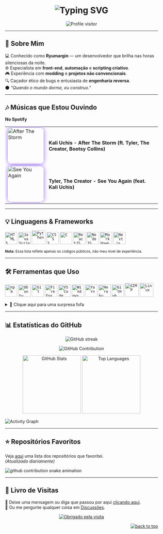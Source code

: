 <h1 align="center">
  <img src="https://readme-typing-svg.demolab.com?font=Orbitron&size=36&pause=1000&color=A073FF&center=true&vCenter=true&width=900&lines=Ryumargin+%7C+Full+Stack+Developer;Automação+%26+Scripting+Criativo;Dominando+o+Código+nas+Sombras" alt="Typing SVG" />
</h1>

<div align="center">
  <img src="https://komarev.com/ghpvc/?username=Ryumargin&label=Visualizações+do+Perfil&color=A073FF&style=for-the-badge" alt="Profile visitor" />
</div>

---

## 🧠 Sobre Mim
💻 Conhecido como **Ryumargin** — um desenvolvedor que brilha nas horas silenciosas da noite.  
⚙️ Especialista em **front-end**, **automação** e **scripting criativo**.  
🎮 Experiência com **modding** e **projetos não convencionais**.  
🔍 Caçador ético de bugs e entusiasta de **engenharia reversa**.  
🌑 *"Quando o mundo dorme, eu construo."*  

---

## 🎶 Músicas que Estou Ouvindo
**No Spotify**  

<table>
<tr>
<td>
<a href="https://open.spotify.com/track/2gZUPNdnz5Y45eiGxpHGSc">
  <img src="https://i.scdn.co/image/ab67616d0000b27390b4e1905b1fc48c537ec053" width="120" style="border-radius: 15px; box-shadow: 0 0 15px #A073FF;" alt="After The Storm">
</a>
</td>
<td>
<b style="font-size:16px;">Kali Uchis - After The Storm (ft. Tyler, The Creator, Bootsy Collins)</b>
</td>
</tr>

<tr>
<td>
<a href="https://open.spotify.com/track/0CAfXk7DXMnon4gLudAp7J">
  <img src="https://cdn-images.dzcdn.net/images/cover/a7a16b8f63b1ec0e9fbd327619966737/500x500-000000-80-0-0.jpg" width="120" style="border-radius: 15px; box-shadow: 0 0 15px #A073FF;" alt="See You Again">
</a>
</td>
<td>
<b style="font-size:16px;">Tyler, The Creator - See You Again (feat. Kali Uchis)</b>
</td>
</tr>
</table>

---

## 💡 Linguagens & Frameworks
<code><img title="HTML 5" width="40" src="https://cdn.jsdelivr.net/gh/devicons/devicon/icons/html5/html5-original.svg" /></code>
<code><img title="JavaScript" width="40" src="https://cdn.jsdelivr.net/gh/devicons/devicon/icons/javascript/javascript-original.svg" /></code>
<code><img title="Python" width="45" src="https://cdn.jsdelivr.net/gh/devicons/devicon/icons/python/python-original.svg" /></code>
<code><img title="CSS 3" width="40" src="https://cdn.jsdelivr.net/gh/devicons/devicon/icons/css3/css3-original.svg" /></code>
<code><img title="C" width="40" src="https://cdn.jsdelivr.net/gh/devicons/devicon/icons/c/c-original.svg" /></code>
<code><img title="ReactJS" width="40" src="https://cdn.jsdelivr.net/gh/devicons/devicon/icons/react/react-original.svg" /></code>
<code><img title="NodeJS" width="40" src="https://cdn.jsdelivr.net/gh/devicons/devicon/icons/nodejs/nodejs-original.svg" /></code>
<code><img title="Markdown" width="40" src="https://cdn.jsdelivr.net/gh/devicons/devicon/icons/markdown/markdown-original.svg" /></code>
<code><img title="Next.js" width="40" src="https://cdn.jsdelivr.net/gh/devicons/devicon/icons/nextjs/nextjs-original.svg" /></code>  

<sup><b>Nota:</b> Essa lista reflete apenas os códigos públicos, não meu nível de experiência.</sup>

---

## 🛠 Ferramentas que Uso
<code><img title="npm" width="40" src="https://cdn.jsdelivr.net/gh/devicons/devicon/icons/npm/npm-original-wordmark.svg" /></code>
<code><img title="Ubuntu" width="40" src="https://cdn.jsdelivr.net/gh/devicons/devicon/icons/ubuntu/ubuntu-plain.svg" /></code>
<code><img title="Git" width="40" src="https://cdn.jsdelivr.net/gh/devicons/devicon/icons/git/git-original.svg" /></code>
<code><img title="Firefox" width="40" src="https://cdn.jsdelivr.net/gh/devicons/devicon/icons/firefox/firefox-original.svg" /></code>
<code><img title="VS Code" width="40" src="https://cdn.jsdelivr.net/gh/devicons/devicon/icons/vscode/vscode-original.svg" /></code>
<code><img title="Windows" width="40" src="https://cdn.jsdelivr.net/gh/devicons/devicon/icons/windows8/windows8-original.svg" /></code>
<code><img title="Yarn" width="40" src="https://cdn.jsdelivr.net/gh/devicons/devicon/icons/yarn/yarn-original.svg" /></code>
<code><img title="Heroku" width="40" src="https://cdn.jsdelivr.net/gh/devicons/devicon/icons/heroku/heroku-original-wordmark.svg" /></code>
<code><img title="GitHub" width="40" src="https://cdn.jsdelivr.net/gh/devicons/devicon/icons/github/github-original.svg" /></code>
<code><img title="GIMP" width="45" src="https://cdn.jsdelivr.net/gh/devicons/devicon/icons/gimp/gimp-original.svg" /></code>
<code><img title="Linux" width="45" src="https://cdn.jsdelivr.net/gh/devicons/devicon/icons/linux/linux-original.svg" /></code>  

<details>
<summary>💜 Clique aqui para uma surpresa fofa</summary>
<img src="https://cat-gifs.cyclic.app">
</details>

---

## 📊 Estatísticas do GitHub
<p align="center">
  <img src="https://github-readme-streak-stats.herokuapp.com/?user=Ryumargin&theme=radical&border=A073FF&background=0D1117" alt="GitHub streak"/>
</p>

<p align="center">
  <img src="https://github-profile-summary-cards.vercel.app/api/cards/profile-details?username=Ryumargin&theme=radical" alt="GitHub Contribution"/>
</p>

<div align="center">
  <img alt="GitHub Stats" src="https://denvercoder1-github-readme-stats.vercel.app/api?username=Ryumargin&show_icons=true&count_private=true&theme=react&border_color=A073FF&bg_color=0D1117&title_color=A073FF&icon_color=F8D866" height="192px"/>
  <img alt="Top Languages" src="https://denvercoder1-github-readme-stats.vercel.app/api/top-langs/?username=Ryumargin&langs_count=8&layout=compact&theme=react&border_color=A073FF&bg_color=0D1117&title_color=A073FF&icon_color=F8D866" height="192px"/>
</div>

![Activity Graph](https://github-readme-activity-graph.vercel.app/graph?username=Ryumargin&custom_title=Atividade%20no%20GitHub&bg_color=0D1117&color=A073FF&line=A073FF&point=A073FF&area_color=FFFFFF&title_color=FFFFFF&area=true)

---

## ⭐ Repositórios Favoritos
Veja <a href="https://github.com/Ryumargin?tab=stars">aqui</a> uma lista dos repositórios que favoritei.  
*(Atualizado diariamente)*  

<img alt="github contribution snake animation" src="https://github.com/Ryumargin/Ryumargin/blob/output/github-contribution-grid-snake.svg">

---

## 📖 Livro de Visitas
💌 Deixe uma mensagem ou diga que passou por aqui <a href="https://github.com/Ryumargin/Ryumargin/issues/new?template=guestbook-entry.md">clicando aqui</a>.  
💬 Ou me pergunte qualquer coisa em <a href="https://github.com/Ryumargin/Ryumargin/discussions/new/choose">Discussões</a>.  

<div align="center">
    <a href="https://git.io/typing-svg">
        <img alt="Obrigado pela visita" src="https://readme-typing-svg.demolab.com?font=Roboto+Slab&size=24&pause=1000&color=A073FF&center=true&vCenter=true&width=435&lines=Obrigado+pela+visita!" >
    </a>
</div>

<p align="right"><a href="#top"><img src="https://img.shields.io/static/v1?label&message=voltar+ao+topo&color=A073FF&style=flat&logo" alt="back to top" /></a></p>
